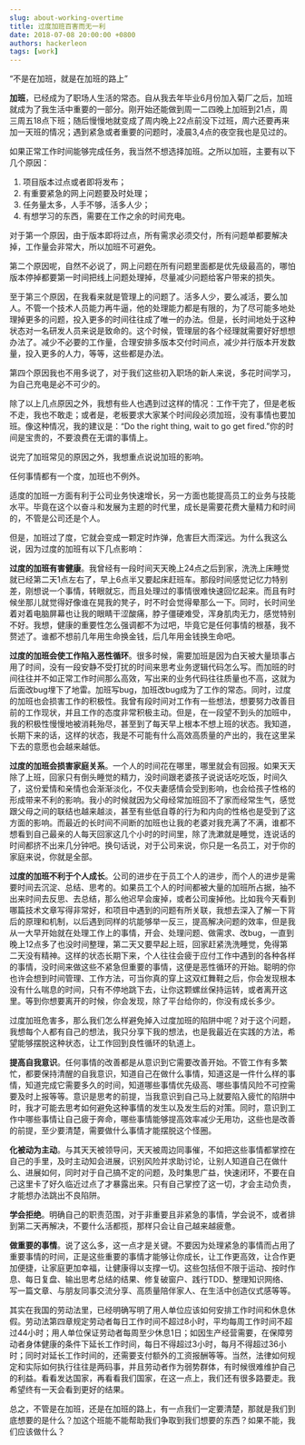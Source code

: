 ```yaml
---
slug: about-working-overtime
title: 过度加班百害而无一利
date: 2018-07-08 20:00:00 +0800
authors: hackerleon
tags: [work]
---
```


“不是在加班，就是在加班的路上”

**加班**，已经成为了职场人生活的常态。自从我去年毕业6月份加入菊厂之后，加班就成为了我生活中重要的一部分。刚开始还能做到周一二四晚上加班到21点，周三周五18点下班；随后慢慢地就变成了周内晚上22点前没下过班，周六还要再来加一天班的情况；遇到紧急或者重要的问题时，凌晨3,4点的夜空我也是见过的。

<!--truncate-->

如果正常工作时间能够完成任务，我当然不想选择加班。之所以加班，主要有以下几个原因：

1. 项目版本过点或者即将发布；
2. 有重要紧急的网上问题要及时处理；
3. 任务量太多，人手不够，活多人少；
4. 有想学习的东西，需要在工作之余的时间充电。

对于第一个原因，由于版本即将过点，所有需求必须交付，所有问题单都要解决掉，工作量会非常大，所以加班不可避免。

第二个原因呢，自然不必说了，网上问题在所有问题里面都是优先级最高的，哪怕版本停掉都要第一时间把线上问题处理掉，尽量减少问题给客户带来的损失。

至于第三个原因，在我看来就是管理上的问题了。活多人少，要么减活，要么加人。不管一个技术人员能力再牛逼，他的处理能力都是有限的，为了尽可能多地处理掉更多的问题，投入更多的时间往往成了唯一的办法。但是，长时间地处于这种状态对一名研发人员来说是致命的。这个时候，管理层的各个经理就需要好好想想办法了。减少不必要的工作量，合理安排多版本交付时间点，减少并行版本开发数量，投入更多的人力，等等，这些都是办法。

第四个原因我也不用多说了，对于我们这些初入职场的新人来说，多花时间学习，为自己充电是必不可少的。

除了以上几点原因之外，我想有些人也遇到过这样的情况：工作干完了，但是老板不走，我也不敢走；或者是，老板要求大家某个时间段必须加班，没有事情也要加班。像这种情况，我的建议是：“Do the right thing, wait to go get fired.”你的时间是宝贵的，不要浪费在无谓的事情上。

说完了加班常见的原因之外，我想重点说说加班的影响。

任何事情都有一个度，加班也不例外。

适度的加班一方面有利于公司业务快速增长，另一方面也能提高员工的业务与技能水平。毕竟在这个以奋斗和发展为主题的时代里，成长是需要花费大量精力和时间的，不管是公司还是个人。

但是，加班过了度，它就会变成一颗定时炸弹，危害巨大而深远。为什么我这么说，因为过度的加班有以下几点影响：

**过度的加班有害健康**。我曾经有一段时间天天晚上24点之后到家，洗洗上床睡觉就已经第二天1点左右了，早上6点半又要起床赶班车。那段时间感觉记忆力特别差，刚想说一个事情，转眼就忘，而且处理过的事情很难快速回忆起来。而且有时候坐那儿就觉得好像谁在晃我的凳子，时不时会觉得晕那么一下。同时，长时间坐着对着电脑屏幕也让我的眼睛干涩酸痛，脖子僵硬难受，浑身肌肉无力，感觉特别不好。我想，健康的重要性怎么强调都不为过吧，毕竟它是任何事情的根基，我不赘述了。谁都不想前几年用生命换金钱，后几年用金钱换生命吧。

**过度的加班会使工作陷入恶性循环**。很多时候，需要加班是因为白天被大量琐事占用了时间，没有一段安静不受打扰的时间来思考业务逻辑代码怎么写。而加班的时间往往并不如正常工作时间那么高效，写出来的业务代码往往质量也不高，这就为后面改bug埋下了地雷。加班写bug，加班改bug成为了工作的常态。同时，过度的加班也会损害工作的积极性。我曾有段时间对工作有一些想法，想要努力改善目前的工作现状，并且工作的态度非常积极主动。但是，在一段望不到头的加班中，我的积极性慢慢地被消耗殆尽，甚至到了每天早上根本不想上班的状态。我知道，长期下来的话，这样的状态，我是不可能有什么高效高质量的产出的，我在这里呆下去的意愿也会越来越低。

**过度的加班会损害家庭关系**。一个人的时间花在哪里，哪里就会有回报。如果天天除了上班，回家只有倒头睡觉的精力，没时间跟老婆孩子说说话吃吃饭，时间久了，这份爱情和亲情也会渐渐淡化，不仅夫妻感情会受到影响，也会给孩子性格的形成带来不利的影响。我小的时候就因为父母经常加班回不了家而经常生气，感觉跟父母之间的联结也越来越淡，甚至有些低自尊的行为和内向的性格也是受到了这方面的影响。而最近的长时间不间断的加班也让我的老婆对我充满了不满，谁都不想看到自己最亲的人每天回家这几个小时的时间里，除了洗漱就是睡觉，连说话的时间都挤不出来几分钟吧。换句话说，对于公司来说，你只是一名员工，对于你的家庭来说，你就是全部。

**过度的加班不利于个人成长**。公司的进步在于员工个人的进步，而个人的进步是需要时间去沉淀、总结、思考的。如果员工个人的时间都被大量的加班所占据，抽不出来时间去反思、去总结，那么他迟早会废掉，或者公司废掉他。比如我今天看到哪篇技术文章写得非常好，和项目中遇到的问题有所关联，我想去深入了解一下背后的原理和机制，以后遇到同样的坑能够举一反三，提高解决问题的效率，但是我从一大早开始就在处理工作上的事情，开会、处理问题、做需求、改bug，一直到晚上12点多了也没时间整理，第二天又要早起上班，回家赶紧洗洗睡觉，免得第二天没有精神。这样的状态长期下来，个人往往会疲于应付工作中遇到的各种各样的事情，没时间来做这些不紧急但重要的事情，这便是恶性循环的开始。聪明的你也许会想到时间管理、工作方法，可当你真的穿上这双红舞鞋之后，你会发现根本没有什么喘息的时间，只有不停地跳下去，让你这颗螺丝保持运转，或者离开这里。等到你想要离开的时候，你会发现，除了平台给你的，你没有成长多少。


过度加班危害多，那么我们怎么样避免掉入过度加班的陷阱中呢？对于这个问题，我想每个人都有自己的想法，我只分享下我的想法，也是我最近在实践的方法，希望能够摆脱这种状态，让工作回到良性循环的轨道上。

**提高自我意识**。任何事情的改善都是从意识到它需要改善开始。不管工作有多繁忙，都要保持清醒的自我意识，知道自己在做什么事情，知道这是一件什么样的事情，知道完成它需要多久的时间，知道哪些事情优先级高、哪些事情风险不可控需要及时上报等等。意识是思考的前提，当我意识到自己马上就要陷入疲忙的陷阱中时，我才可能去思考如何避免这种事情的发生以及发生后的对策。同时，意识到工作中哪些事情让自己疲于奔命，哪些事情能够提高效率减少无用功，这些也是改善的前提，至少要清楚，需要做什么事情才能摆脱这个怪圈。

**化被动为主动**。与其天天被领导问，天天被周边同事催，不如把这些事情都掌控在自己的手里，及时主动知会进展，识别风险并求助讨论，让别人知道自己在做什么、进展如何，同时对于自己搞不定的问题，及时集思广益，快速闭环，不要在自己这里卡了好久临近过点了才暴露出来。只有自己掌控了这一切，才会主动负责，才能想办法跳出不良陷阱。

**学会拒绝**。明确自己的职责范围，对于非重要且非紧急的事情，学会说不，或者排到第二天再解决，不要什么活都揽，那样只会让自己越来越疲惫。

**做重要的事情**。说了这么多，这一点才是关键。不要因为处理紧急的事情而占用了重要事情的时间，正是这些重要的事情才能够让你成长，让工作更高效，让合作更加便捷，让家庭更加幸福，让健康得以支撑一切。这些包括但不限于运动、按时作息、每日复盘、输出思考总结的结果、修复破窗户、践行TDD、整理知识网络、写一篇文章、与朋友同事交流分享、高质量陪伴家人、在生活中创造仪式感等等。


其实在我国的劳动法里，已经明确写明了用人单位应该如何安排工作时间和休息休假。劳动法第四章规定劳动者每日工作时间不超过8小时，平均每周工作时间不超过44小时；用人单位保证劳动者每周至少休息1日；如因生产经营需要，在保障劳动者身体健康的条件下延长工作时间，每日不得超过3小时，每月不得超过36小时；同时对延长工作时间的，还需要支付额外的工资报酬等等。当然，法律如何规定和实际如何执行往往是两码事，并且劳动者作为弱势群体，有时候很难维护自己的利益。看看发达国家，再看看我们国家，在这一点上，我们还有很多路要走。我希望终有一天会看到更好的结果。

总之，不管是在加班，还是在加班的路上，有一点我们一定要清楚，那就是我们到底想要的是什么？加这个班能不能帮助我们争取到我们想要的东西？如果不能，我们应该做什么？
